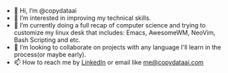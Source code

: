 - 👋 Hi, I’m @copydataai
- 👀 I’m interested in improving my technical skills.
- 🌱 I’m currently doing a full recap of computer science and trying to customize my linux desk that includes: Emacs, AwesomeWM, NeoVim, Bash Scripting and etc.
- 💞️ I’m looking to collaborate on projects with any language I'll learn in the process(or maybe early).
- 📫 How to reach me by [LinkedIn](https://www.linkedin.com/in/copydataai/) or email like [me@copydataai.com](mailto:me@copydataai.com)

<!---
copydataai/copydataai is a ✨ special ✨ repository because its `README.md` (this file) appears on your GitHub profile.
You can click the Preview link to take a look at your changes.
--->
